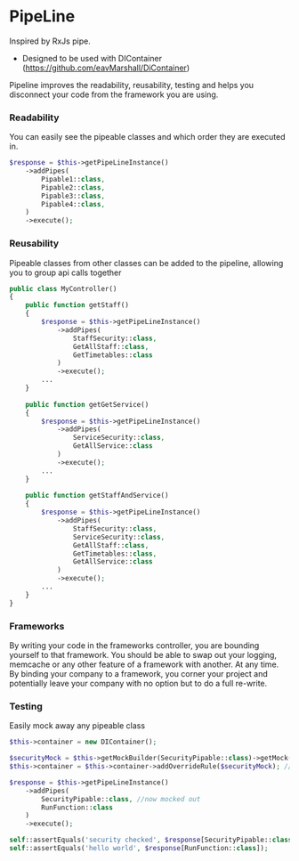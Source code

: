 # PipeLine

Inspired by RxJs pipe.

- Designed to be used with DIContainer (https://github.com/eavMarshall/DiContainer)

Pipeline improves the readability, reusability, testing and helps you disconnect your code from the framework you are using.

### Readability
You can easily see the pipeable classes and which order they are executed in.
```php
$response = $this->getPipeLineInstance()
    ->addPipes(
        Pipable1::class,
        Pipable2::class,
        Pipable3::class,
        Pipable4::class,
    )
    ->execute();
```

### Reusability
Pipeable classes from other classes can be added to the pipeline, allowing you to group api calls together

```php
public class MyController()
{
    public function getStaff()
    {
        $response = $this->getPipeLineInstance()
            ->addPipes(
                StaffSecurity::class,
                GetAllStaff::class,
                GetTimetables::class
            )
            ->execute();
        ...
    }
    
    public function getGetService()
    {
        $response = $this->getPipeLineInstance()
            ->addPipes(
                ServiceSecurity::class,
                GetAllService::class
            )
            ->execute();
        ...
    }
    
    public function getStaffAndService()
    {
        $response = $this->getPipeLineInstance()
            ->addPipes(
                StaffSecurity::class,
                ServiceSecurity::class,
                GetAllStaff::class,
                GetTimetables::class,
                GetAllService::class
            )
            ->execute();
        ...
    }
}
```

### Frameworks
By writing your code in the frameworks controller, you are bounding yourself to that framework. You should be able to swap out your logging, memcache or any other feature of a framework with another. At any time.
By binding your company to a framework, you corner your project and potentially leave your company with no option but to do a full re-write.

### Testing
Easily mock away any pipeable class
```php
$this->container = new DIContainer();

$securityMock = $this->getMockBuilder(SecurityPipable::class)->getMock();
$this->container = $this->container->addOverrideRule($securityMock); //set container to return mock

$response = $this->getPipeLineInstance()
    ->addPipes(
        SecurityPipable::class, //now mocked out
        RunFunction::class
    )
    ->execute();

self::assertEquals('security checked', $response[SecurityPipable::class]);
self::assertEquals('hello world', $response[RunFunction::class]);
```